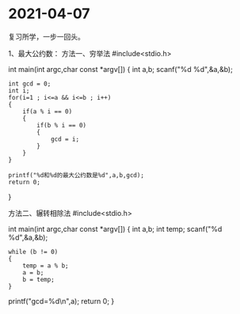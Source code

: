 # 2021-04-07
复习所学，一步一回头。

1、最大公约数：
方法一、穷举法
#include<stdio.h>

int main(int argc,char const *argv[])
{
	int a,b;
	scanf("%d %d",&a,&b);

	int gcd = 0;
	int i;
	for(i=1 ; i<=a && i<=b ; i++)
	{
		if(a % i == 0)
		{
			if(b % i == 0)
			{
				gcd = i;
			}
		}
	}
	
	printf("%d和%d的最大公约数是%d",a,b,gcd);
	return 0; 
}

方法二、辗转相除法
#include<stdio.h>

int main(int argc,char const *argv[])
{
	int a,b;
	int temp;
	scanf("%d %d",&a,&b);
	
	while (b != 0)
	{
		temp = a % b;
		a = b;
		b = temp;
	}
	
  printf("gcd=%d\n",a);	
	return 0;
}

